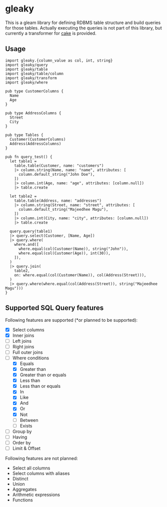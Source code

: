 # gleaky

This is a gleam library for defining RDBMS table structure and build queries for
those tables. Actually executing the queries is not part of this library, but
currently a transformer for [cake](https://github.com/inoas/gleam-cake) is
provided.

## Usage

```gleam
import gleaky.{column_value as col, int, string}
import gleaky/query
import gleaky/table
import gleaky/table/column
import gleaky/transform
import gleaky/where

pub type CustomerColumns {
  Name
  Age
}

pub type AddressColumns {
  Street
  City
}

pub type Tables {
  Customer(CustomerColumns)
  Address(AddressColumns)
}

pub fn query_test() {
  let table1 =
    table.table(Customer, name: "customers")
    |> column.string(Name, name: "name", attributes: [
      column.default_string("John Doe"),
    ])
    |> column.int(Age, name: "age", attributes: [column.null])
    |> table.create

  let table2 =
    table.table(Address, name: "addresses")
    |> column.string(Street, name: "street", attributes: [
      column.default_string("Majeedhee Magu"),
    ])
    |> column.int(City, name: "city", attributes: [column.null])
    |> table.create

  query.query(table1)
  |> query.select(Customer, [Name, Age])
  |> query.where(
    where.and([
      where.equal(col(Customer(Name)), string("John")),
      where.equal(col(Customer(Age)), int(30)),
    ]),
  )
  |> query.join(
    table2,
    on: where.equal(col(Customer(Name)), col(Address(Street))),
  )
  |> query.where(where.equal(col(Address(Street)), string("Majeedhee Magu")))
}
```

## Supported SQL Query features

Following features are supported (*or planned to be supported):

- [x] Select columns
- [x] Inner joins
- [ ] Left joins
- [ ] Right joins
- [ ] Full outer joins
- [ ] Where conditions
  - [x] Equals
  - [x] Greater than
  - [x] Greater than or equals
  - [x] Less than
  - [x] Less than or equals
  - [x] In
  - [x] Like
  - [x] And
  - [x] Or
  - [x] Not
  - [ ] Between
  - [ ] Exists
- [ ] Group by
- [ ] Having
- [ ] Order by
- [ ] Limit & Offset

Following features are not planned:

- Select all columns
- Select columns with aliases
- Distinct
- Union
- Aggregates
- Arithmetic expressions
- Functions
